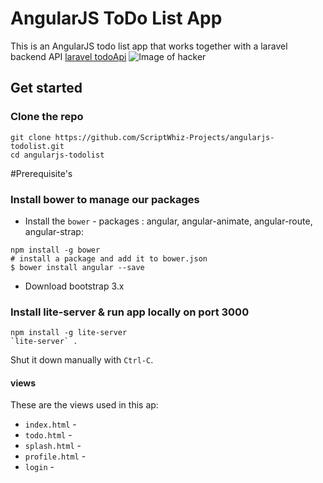 # AngularJS ToDo List App

This is an AngularJS todo list app that works together with a laravel backend API [laravel todoApi](https://github.com/ScriptWhiz-Projects/todo-api)
![Image of hacker](https://scriptwhizimages.s3.amazonaws.com/todolistapp.gif)

## Get started

### Clone the repo

```shell
git clone https://github.com/ScriptWhiz-Projects/angularjs-todolist.git
cd angularjs-todolist
```
#Prerequisite's
### Install bower to manage our packages
* Install the `bower` -  packages :  angular, angular-animate, angular-route, angular-strap:
```shell
npm install -g bower
# install a package and add it to bower.json 
$ bower install angular --save
```
* Download bootstrap 3.x
### Install lite-server & run app locally on port 3000
``` shell
npm install -g lite-server
`lite-server` .
```
Shut it down manually with `Ctrl-C`.

#### views

These are the views used in this ap:
* `index.html` - 
* `todo.html` - 
* `splash.html` - 
* `profile.html` -
* `login` -
